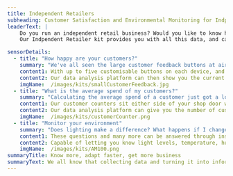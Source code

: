 ```yaml
---
title: Independent Retailers
subheading: Customer Satisfaction and Environmental Monitoring for Indpendent Retailers
leaderText: |
    Do you run an independent retail business? Would you like to know how your customers feel about your service, how many customers you have each day, and whether the environment in your shop is affecting their behaviour?
    Our Indpendent Retailer kit provides you with all this data, and can easily be expanded to monitor more about your business - data-driven customer relationships which have been available to large supermarkets and chain stores for so long are now available for smaller businesses too!

sensorDetails:
  - title: "How happy are your customers?"
    summary: "We've all seen the large customer feedback buttons at airports and in larger shops, but did you know that you can get smaller versions for your own counter or shop doorway?"
    content1: With up to five customisable buttons on each device, and a surface that is fully antibacterial, you can be confident that even in a post COVID-19 world your customers can leave you simple feedback on their experience.  
    content2: Our data analysis platform can then show you the current level of customer satisfaction, trends over time, and even match patterns in customer satisfaction with other environmental sensors within your premises!
    imgName:  /images/kits/smallCustomerFeedback.jpg
  - title: "What is the average spend of my customers?"
    summary: "Calculating the average spend of a customer just got a lot easier!"
    content1: Our customer counters sit either side of your shop door way and count the number of people who enter or leave your premises.
    content2: Our data analysis platform can give you the number of customers who visited, and then you can divide your daily takings by that number to work out your average spend
    imgName:  /images/kits/customerCounter.png
  - title: "Monitor your environment"
    summary: "Does lighting make a difference? What happens if I change the temperature in my shop? Is the air too humid for my produce?"
    content1: These questions and many more can be answered through installing our room monitoring sensor.
    content2: Capable of letting you know light levels, temperature, humidity, and even air quality, our platform combines the data we collect with the other sensors in the kit to provide you with a complete analysis of how the environment is affecting the way people behave in your premises.
    imgName:  /images/kits/AM100.png
summaryTitle: Know more, adapt faster, get more business
summaryText: We all know that collecting data and turning it into information is what enables the large companies to get ahead of their competitors, however up until now this kind of technology has been too expensive.  Our kits reduce the costs to an affordable level, ensuring you get a competitive edge over your rivals regardless of their size!
---
```


